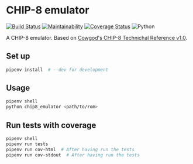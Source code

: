 # CHIP-8 emulator

[![Build Status](https://travis-ci.org/julenpardo/Chip8-Python-Emulator.svg?branch=master)](https://travis-ci.org/julenpardo/Chip8-Python-Emulator)
[![Maintainability](https://api.codeclimate.com/v1/badges/226908a693cbce82ebf7/maintainability)](https://codeclimate.com/github/julenpardo/Chip8-Python-Emulator/maintainability)
[![Coverage Status](https://coveralls.io/repos/github/julenpardo/Chip8-Python-Emulator/badge.svg?branch=master)](https://coveralls.io/github/julenpardo/Chip8-Python-Emulator?branch=master)
![Python](https://img.shields.io/badge/python-3.6%20%7C%203.7-blue.svg)

A CHIP-8 emulator. Based on [Cowgod's CHIP-8 Technichal Reference v1.0](http://devernay.free.fr/hacks/chip8/C8TECH10.HTM).

## Set up

```bash
pipenv install  # --dev for development
```

## Usage

```bash
pipenv shell
python chip8_emulator <path/to/rom>
```

## Run tests with coverage

```bash
pipenv shell
pipenv run tests
pipenv run cov-html  # After having run the tests
pipenv run cov-stdout  # After having run the tests
```
